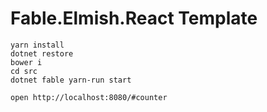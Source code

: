 # Fable.Elmish.React Template
```
yarn install
dotnet restore
bower i
cd src
dotnet fable yarn-run start
```
```
open http://localhost:8080/#counter
```